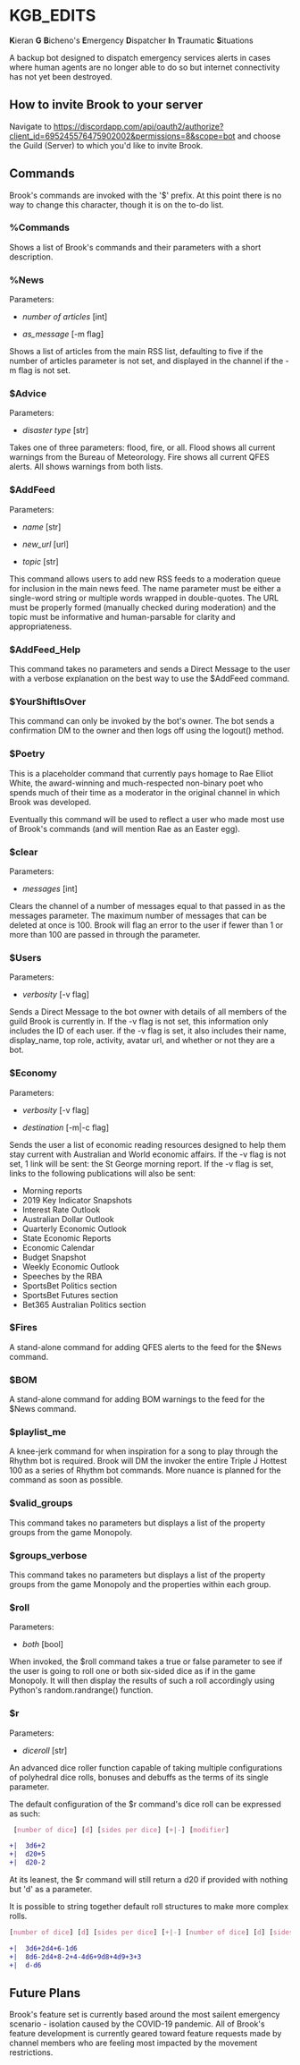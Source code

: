 # KGB_EDITS

**K**ieran **G** **B**icheno's **E**mergency **D**ispatcher **I**n **T**raumatic **S**ituations

A backup bot designed to dispatch emergency services alerts in cases where human agents are no longer able to do so but internet connectivity has not yet been destroyed.

## How to invite Brook to your server

Navigate to https://discordapp.com/api/oauth2/authorize?client_id=695245576475902002&permissions=8&scope=bot and choose the Guild (Server) to which you'd like to invite Brook.

## Commands

Brook's commands are invoked with the '$' prefix. At this point there is no way to change this character, though it is on the to-do list.

### %Commands

Shows a list of Brook's commands and their parameters with a short description.

### %News

Parameters:

- *number of articles* [int]

- *as_message* [-m flag]

Shows a list of articles from the main RSS list, defaulting to five if the number of articles parameter is not set, and displayed in the channel if the -m flag is not set.

### $Advice

Parameters:

- *disaster type* [str]

Takes one of three parameters: flood, fire, or all. Flood shows all current warnings from the Bureau of Meteorology. Fire shows all current QFES alerts. All shows warnings from both lists.

### $AddFeed

Parameters:

- *name* [str]

- *new_url* [url]

- *topic* [str]

This command allows users to add new RSS feeds to a moderation queue for inclusion in the main news feed. The name parameter must be either a single-word string or multiple words wrapped in double-quotes. The URL must be properly formed (manually checked during moderation) and the topic must be informative and human-parsable for clarity and appropriateness.

### $AddFeed_Help

This command takes no parameters and sends a Direct Message to the user with a verbose explanation on the best way to use the $AddFeed command.

### $YourShiftIsOver

This command can only be invoked by the bot's owner. The bot sends a confirmation DM to the owner and then logs off using the logout() method.

### $Poetry

This is a placeholder command that currently pays homage to Rae Elliot White, the award-winning and much-respected non-binary poet who spends much of their time as a moderator in the original channel in which Brook was developed.

Eventually this command will be used to reflect a user who made most use of Brook's commands (and will mention Rae as an Easter egg).

### $clear

Parameters:

- *messages* [int]

Clears the channel of a number of messages equal to that passed in as the messages parameter. The maximum number of messages that can be deleted at once is 100. Brook will flag an error to the user if fewer than 1 or more than 100 are passed in through the parameter.

### $Users

Parameters:

- *verbosity* [-v flag]

Sends a Direct Message to the bot owner with details of all members of the guild Brook is currently in. If the -v flag is not set, this information only includes the ID of each user. if the -v flag is set, it also includes their name, display_name, top role, activity, avatar url, and whether or not they are a bot.

### $Economy

Parameters:

- *verbosity* [-v flag]

- *destination* [-m|-c flag]

Sends the user a list of economic reading resources designed to help them stay current with Australian and World economic affairs. If the -v flag is not set, 1 link will be sent: the St George morning report. If the -v flag is set, links to the following publications will also be sent:

- Morning reports
- 2019 Key Indicator Snapshots
- Interest Rate Outlook
- Australian Dollar Outlook
- Quarterly Economic Outlook
- State Economic Reports
- Economic Calendar
- Budget Snapshot
- Weekly Economic Outlook
- Speeches by the RBA
- SportsBet Politics section
- SportsBet Futures section
- Bet365 Australian Politics section

### $Fires

A stand-alone command for adding QFES alerts to the feed for the $News command.

### $BOM

A stand-alone command for adding BOM warnings to the feed for the $News command.

### $playlist_me

A knee-jerk command for when inspiration for a song to play through the Rhythm bot is required. Brook will DM the invoker the entire Triple J Hottest 100 as a series of Rhythm bot commands. More nuance is planned for the command as soon as possible.

### $valid_groups

This command takes no parameters but displays a list of the property groups from the game Monopoly.

### $groups_verbose

This command takes no parameters but displays a list of the property groups from the game Monopoly and the properties within each group.

### $roll

Parameters:

- *both* [bool]

When invoked, the $roll command takes a true or false parameter to see if the user is going to roll one or both six-sided dice as if in the game Monopoly. It will then display the results of such a roll accordingly using Python's random.randrange() function.

### $r

Parameters:

- *diceroll* [str]

An advanced dice roller function capable of taking multiple configurations of polyhedral dice rolls, bonuses and debuffs as the terms of its single parameter.

The default configuration of the $r command's dice roll can be expressed as such:

```css
 [number of dice] [d] [sides per dice] [+|-] [modifier]
```

```diff
+|  3d6+2
+|  d20+5
+|  d20-2
```

At its leanest, the $r command will still return a d20 if provided with nothing but 'd' as a parameter.

It is possible to string together default roll structures to make more complex rolls.

```css
[number of dice] [d] [sides per dice] [+|-] [number of dice] [d] [sides per dice] [+|-] [modifier][+|-] [modifier] [+|-] [number of dice] [d] [sides per dice]
```

```diff
+|  3d6+2d4+6-1d6
+|  8d6-2d4+8-2+4-4d6+9d8+4d9+3+3
+|  d-d6
```

## Future Plans

Brook's feature set is currently based around the most sailent emergency scenario - isolation caused by the COVID-19 pandemic. All of Brook's feature development is currently geared toward feature requests made by channel members who are feeling most impacted by the movement restrictions.
